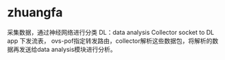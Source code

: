 # zhuangfa
采集数据，通过神经网络进行分类
DL：data analysis
Collector socket to DL
app 下发流表， ovs-pof指定转发路由，collector解析这些数据包，将解析的数据再发送给data analysis模块进行分析。
